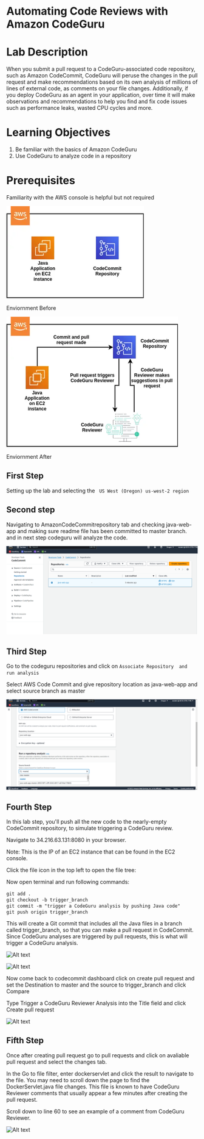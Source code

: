 # Automating Code Reviews with Amazon CodeGuru

# Lab Description
When you submit a pull request to a CodeGuru-associated code repository, such as Amazon CodeCommit, CodeGuru will peruse the changes in the pull request and make recommendations based on its own analysis of millions of lines of external code, as comments on your file changes. Additionally, if you deploy CodeGuru as an agent in your application, over time it will make observations and recommendations to help you find and fix code issues such as performance leaks, wasted CPU cycles and more.

# Learning Objectives
1. Be familiar with the basics of Amazon CodeGuru
2. Use CodeGuru to analyze code in a repository

# Prerequisites
Familiarity with the AWS console is helpful but not required
   
![Alt text](start_4.webp)

Enviornment Before

![Alt text](end_6.webp)

Enviornment After

## First Step
Setting up the lab and selecting the ``` US West (Oregon) us-west-2 region```

## Second step
Navigating to AmazonCodeCommitrepository tab and checking java-web-app and making sure readme file has been committed to master branch.
and in next step codeguru will analyze the code.

![Alt text](1.png)

## Third Step

Go to the codeguru repositories and click on ```Associate Repository  and run analysis```

Select AWS Code Commit and give repository location as java-web-app and select source branch as master

![Alt text](2.png)

## Fourth Step

In this lab step, you'll push all the new code to the nearly-empty CodeCommit repository, to simulate triggering a CodeGuru review.

Navigate to 34.216.63.131:8080 in your browser. 

Note: This is the IP of an EC2 instance that can be found in the EC2 console.

Click the file icon in the top left to open the file tree:

Now open terminal and run following commands:

```cd /cloudacademy/lab
git add .
git checkout -b trigger_branch
git commit -m "trigger a CodeGuru analysis by pushing Java code"
git push origin trigger_branch

``````

This will create a Git commit that includes all the Java files in a branch called trigger_branch, so that you can make a pull request in CodeCommit. Since CodeGuru analyses are triggered by pull requests, this is what will trigger a CodeGuru analysis.


![Alt text](3.png)

![Alt text](4.png)

Now come back to codecommit dashboard click on create pull request and set the Destination to master and the source to trigger_branch and click Compare

Type Trigger a CodeGuru Reviewer Analysis into the Title field and click Create pull request

![Alt text](5.png)

## Fifth Step

Once after creating pull request go to pull requests and click on avaliable pull request and select the changes tab.

In the Go to file filter, enter dockerservlet and click the result to navigate to the file.
You may need to scroll down the page to find the DockerServlet.java file changes. This file is known to have CodeGuru Reviewer comments that usually appear a few minutes after creating the pull request.

Scroll down to line 60 to see an example of a comment from CodeGuru Reviewer.

![Alt text](6.png)

 

